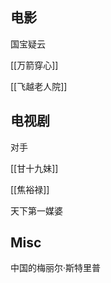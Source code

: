 





## 电影

国宝疑云

[[万箭穿心]]

[[飞越老人院]]



## 电视剧

对手

[[甘十九妹]]

[[焦裕禄]]

天下第一媒婆




## Misc

中国的梅丽尔·斯特里普
